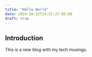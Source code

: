 ```yaml
---
title: "Hello World"
date: 2024-10-15T23:57:27-05:00
draft: true
---
```


## Introduction

This is a new blog with my tech musings.
